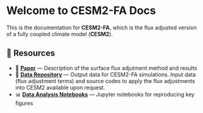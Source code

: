 # Welcome to CESM2-FA Docs

This is the documentation for **CESM2-FA**, which is the flux adjusted version of a fully coupled climate model (**CESM2**).

## 🔗 Resources

- 📄 [**Paper**](https://journals.ametsoc.org/view/journals/clim/38/4/JCLI-D-24-0331.1.xml) — Description of the surface flux adjutment method and results
- 💾 [**Data Repository**](https://neuralgcm.readthedocs.io/en/latest/) — Output data for CESM2-FA simulations. Input data (flux adjustment terms) and source codes to apply the flux adjustments into CESM2 available upon request.
- 📊 [**Data Analysis Notebooks**](https://neuralgcm.readthedocs.io/en/latest/) — Jupyter notebooks for reproducing key figures
